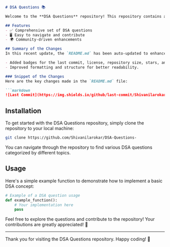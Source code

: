 ```markdown
# DSA Questions 📚

Welcome to the **DSA Questions** repository! This repository contains a comprehensive set of Data Structures and Algorithms (DSA) questions to help you practice and improve your coding skills.

## Features
- ✅ Comprehensive set of DSA questions
- 🖥️ Easy to navigate and contribute
- 🌍 Community-driven enhancements

## Summary of the Changes
In this recent update, the `README.md` has been auto-updated to enhance its presentation and usability:

- Added badges for the last commit, license, repository size, stars, and forks to improve visibility and engagement.
- Improved formatting and structure for better readability.

### Snippet of the Changes
Here are the key changes made in the `README.md` file:

```markdown
![Last Commit](https://img.shields.io/github/last-commit/Shivanilarokar/DSA-Questions-) ![License](https://img.shields.io/badge/license-MIT-blue) ![GitHub Repo size](https://img.shields.io/github/repo-size/Shivanilarokar/DSA-Questions-) ![GitHub stars](https://img.shields.io/github/stars/Shivanilarokar/DSA-Questions-?style=social) ![GitHub forks](https://img.shields.io/github/forks/Shivanilarokar/DSA-Questions-?style=social)
```

## Installation
To get started with the DSA Questions repository, simply clone the repository to your local machine:

```bash
git clone https://github.com/Shivanilarokar/DSA-Questions-
```

You can navigate through the repository to find various DSA questions categorized by different topics.

## Usage
Here's a simple example function to demonstrate how to implement a basic DSA concept:

```python
# Example of a DSA question usage
def example_function():
    # Your implementation here
    pass
```

Feel free to explore the questions and contribute to the repository! Your contributions are greatly appreciated! 🚀

---

Thank you for visiting the DSA Questions repository. Happy coding! 🎉
```